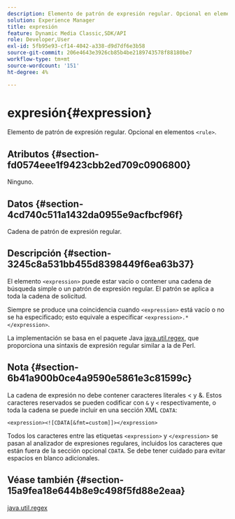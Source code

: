 ```yaml
---
description: Elemento de patrón de expresión regular. Opcional en elementos <rule> .
solution: Experience Manager
title: expresión
feature: Dynamic Media Classic,SDK/API
role: Developer,User
exl-id: 5fb95e93-cf14-4042-a338-d9d7df6e3b58
source-git-commit: 206e4643e3926cb85b4be2189743578f88180be7
workflow-type: tm+mt
source-wordcount: '151'
ht-degree: 4%

---
```


# expresión{#expression}

Elemento de patrón de expresión regular. Opcional en elementos `<rule>`.

## Atributos {#section-fd0574eee1f9423cbb2ed709c0906800}

Ninguno.

## Datos {#section-4cd740c511a1432da0955e9acfbcf96f}

Cadena de patrón de expresión regular.

## Descripción {#section-3245c8a531bb455d8398449f6ea63b37}

El elemento `<expression>` puede estar vacío o contener una cadena de búsqueda simple o un patrón de expresión regular. El patrón se aplica a toda la cadena de solicitud.

Siempre se produce una coincidencia cuando `<expression>` está vacío o no se ha especificado; esto equivale a especificar `<expression>.*</expression>`.

La implementación se basa en el paquete Java [java.util.regex](../../../../../ir-api/material-cat/image-rendering-api-ref/c-ir-material-catalog/c-ir-rule-set-reference/r-ir-expression.md#reference-49867deecb58412bbdc2ced564bbea3e), que proporciona una sintaxis de expresión regular similar a la de Perl.

## Nota {#section-6b41a900b0ce4a9590e5861e3c81599c}

La cadena de expresión no debe contener caracteres literales &lt; y &amp;. Estos caracteres reservados se pueden codificar con `&` y `<` respectivamente, o toda la cadena se puede incluir en una sección XML `CDATA`:

`<expression><![CDATA[&fmt=custom]]></expression>`

Todos los caracteres entre las etiquetas `<expression>` y `</expression>` se pasan al analizador de expresiones regulares, incluidos los caracteres que están fuera de la sección opcional `CDATA`. Se debe tener cuidado para evitar espacios en blanco adicionales.

## Véase también {#section-15a9fea18e644b8e9c498f5fd88e2eaa}

[java.util.regex](https://www2.cs.duke.edu/csed/java/jdk1.4.2/docs/api/)
